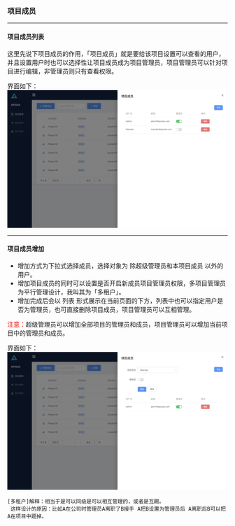 ### 项目成员

---
#### 项目成员列表

这里先说下项目成员的作用，「项目成员」就是要给该项目设置可以查看的用户，并且设置用户时也可以选择性让项目成员成为项目管理员，项目管理员可以针对项目进行编辑，非管理员则只有查看权限。<br/>

界面如下：
![project-user-list](../../APIOAK-images/projectUserList.png)

---
#### 项目成员增加

- 增加方式为下拉式选择成员，选择对象为 除超级管理员和本项目成员 以外的用户。
- 增加项目成员的同时可以设置是否开启新成员项目管理员权限，多项目管理员为平行管理设计，我叫其为「多租户」。
- 增加完成后会以 列表 形式展示在当前页面的下方，列表中也可以指定用户是否为管理员，也可直接删除项目成员，项目管理员可以互相管理。

<font color="red">注意：</font>超级管理员可以增加全部项目的管理员和成员，项目管理员可以增加当前项目中的管理员和成员。

界面如下：
![project-user-add](../../APIOAK-images/projectUserAdd.png)


```
[多租户]解释：相当于是可以同级是可以相互管理的，或者是互踢。
 这样设计的原因：比如A在公司时管理员A离职了B接手 A把B设置为管理员后 A离职后B可以把A在项目中题掉。
```


